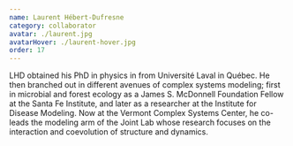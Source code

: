 ```yaml
---
name: Laurent Hébert-Dufresne
category: collaborator
avatar: ./laurent.jpg
avatarHover: ./laurent-hover.jpg
order: 17
---
```


LHD obtained his PhD in physics in from Université Laval in Québec. He then branched out in different avenues of complex systems modeling; first in microbial and forest ecology as a James S. McDonnell Foundation Fellow at the Santa Fe Institute, and later as a researcher at the Institute for Disease Modeling. Now at the Vermont Complex Systems Center, he co-leads the modeling arm of the Joint Lab whose research focuses on the interaction and coevolution of structure and dynamics.
